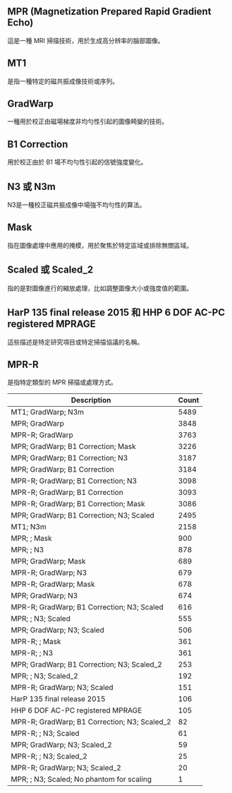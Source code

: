 ## MPR (Magnetization Prepared Rapid Gradient Echo)

這是一種 MRI 掃描技術，用於生成高分辨率的腦部圖像。

## MT1

是指一種特定的磁共振成像技術或序列。

## GradWarp

一種用於校正由磁場梯度非均勻性引起的圖像畸變的技術。

## B1 Correction

用於校正由於 B1 場不均勻性引起的信號強度變化。

## N3 或 N3m

N3是一種校正磁共振成像中場強不均勻性的算法。

## Mask

指在圖像處理中應用的掩模，用於聚焦於特定區域或排除無關區域。

## Scaled 或 Scaled_2

指的是對圖像進行的縮放處理，比如調整圖像大小或強度值的範圍。

## HarP 135 final release 2015 和 HHP 6 DOF AC-PC registered MPRAGE

這些描述是特定研究項目或特定掃描協議的名稱。

## MPR-R

是指特定類型的 MPR 掃描或處理方式。


| Description                                  | Count |
|----------------------------------------------|-------|
| MT1; GradWarp; N3m                           | 5489  |
| MPR; GradWarp                                | 3848  |
| MPR-R; GradWarp                              | 3763  |
| MPR; GradWarp; B1 Correction; Mask           | 3226  |
| MPR; GradWarp; B1 Correction; N3             | 3187  |
| MPR; GradWarp; B1 Correction                 | 3184  |
| MPR-R; GradWarp; B1 Correction; N3           | 3098  |
| MPR-R; GradWarp; B1 Correction               | 3093  |
| MPR-R; GradWarp; B1 Correction; Mask         | 3086  |
| MPR; GradWarp; B1 Correction; N3; Scaled     | 2495  |
| MT1; N3m                                     | 2158  |
| MPR; ; Mask                                  | 900   |
| MPR; ; N3                                    | 878   |
| MPR; GradWarp; Mask                          | 689   |
| MPR-R; GradWarp; N3                          | 679   |
| MPR-R; GradWarp; Mask                        | 678   |
| MPR; GradWarp; N3                            | 674   |
| MPR-R; GradWarp; B1 Correction; N3; Scaled   | 616   |
| MPR; ; N3; Scaled                            | 555   |
| MPR; GradWarp; N3; Scaled                    | 506   |
| MPR-R; ; Mask                                | 361   |
| MPR-R; ; N3                                  | 361   |
| MPR; GradWarp; B1 Correction; N3; Scaled_2   | 253   |
| MPR; ; N3; Scaled_2                          | 192   |
| MPR-R; GradWarp; N3; Scaled                  | 151   |
| HarP 135 final release 2015                  | 106   |
| HHP 6 DOF AC-PC registered MPRAGE            | 105   |
| MPR-R; GradWarp; B1 Correction; N3; Scaled_2 | 82    |
| MPR-R; ; N3; Scaled                          | 61    |
| MPR; GradWarp; N3; Scaled_2                  | 59    |
| MPR-R; ; N3; Scaled_2                        | 25    |
| MPR-R; GradWarp; N3; Scaled_2                | 20    |
| MPR; ; N3; Scaled; No phantom for scaling    | 1     |
